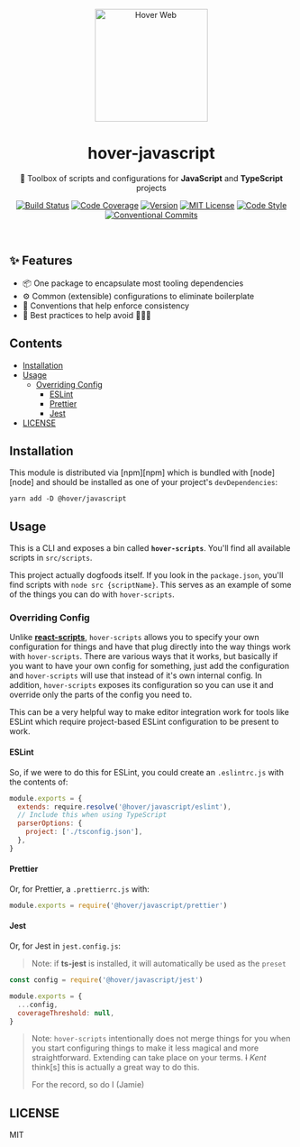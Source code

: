 <div align="center">
<br>
<img width="200" src="https://user-images.githubusercontent.com/288160/95674568-ed8d6080-0b65-11eb-88be-d119c88ee285.png" alt="Hover Web">
<br>
<h1>hover-javascript</h1>
<p>🧰 Toolbox of scripts and configurations for <strong>JavaScript</strong> and <strong>TypeScript</strong> projects</p></div>

<div align="center">

[![Build Status][build-badge]][build-link]
[![Code Coverage][coverage-badge]][coverage-link]
[![Version][package-badge]][package-link]
[![MIT License][license-badge]][license-link]
[![Code Style][prettier-badge]][prettier-link]
[![Conventional Commits][conventional-commits-badge]][conventional-commits-link]

</div>

<br>

## ✨ Features

- 📦 One package to encapsulate most tooling dependencies
- ⚙️ Common (extensible) configurations to eliminate boilerplate
- 📏 Conventions that help enforce consistency
- 🥽 Best practices to help avoid 🦶🏻🔫

## Contents

<!-- START doctoc generated TOC please keep comment here to allow auto update -->
<!-- DON'T EDIT THIS SECTION, INSTEAD RE-RUN doctoc TO UPDATE -->

- [Installation](#installation)
- [Usage](#usage)
  - [Overriding Config](#overriding-config)
    - [ESLint](#eslint)
    - [Prettier](#prettier)
    - [Jest](#jest)
- [LICENSE](#license)

<!-- END doctoc generated TOC please keep comment here to allow auto update -->

## Installation

This module is distributed via [npm][npm] which is bundled with [node][node] and
should be installed as one of your project's `devDependencies`:

```
yarn add -D @hover/javascript
```

## Usage

This is a CLI and exposes a bin called **`hover-scripts`**. You'll find all
available scripts in `src/scripts`.

This project actually dogfoods itself. If you look in the `package.json`, you'll
find scripts with `node src {scriptName}`. This serves as an example of some of
the things you can do with `hover-scripts`.

### Overriding Config

Unlike **[react-scripts][react-scripts-link]**, `hover-scripts` allows you to
specify your own configuration for things and have that plug directly into the
way things work with `hover-scripts`. There are various ways that it works, but
basically if you want to have your own config for something, just add the
configuration and `hover-scripts` will use that instead of it's own internal
config. In addition, `hover-scripts` exposes its configuration so you can use it
and override only the parts of the config you need to.

This can be a very helpful way to make editor integration work for tools like
ESLint which require project-based ESLint configuration to be present to work.

#### ESLint

So, if we were to do this for ESLint, you could create an `.eslintrc.js` with
the contents of:

```js
module.exports = {
  extends: require.resolve('@hover/javascript/eslint'),
  // Include this when using TypeScript
  parserOptions: {
    project: ['./tsconfig.json'],
  },
}
```

#### Prettier

Or, for Prettier, a `.prettierrc.js` with:

```js
module.exports = require('@hover/javascript/prettier')
```

#### Jest

Or, for Jest in `jest.config.js`:

> Note: if **ts-jest** is installed, it will automatically be used as the
> `preset`

```js
const config = require('@hover/javascript/jest')

module.exports = {
  ...config,
  coverageThreshold: null,
}
```

> Note: `hover-scripts` intentionally does not merge things for you when you
> start configuring things to make it less magical and more straightforward.
> Extending can take place on your terms. ~~I~~ _Kent_ think[s] this is actually
> a great way to do this.
>
> For the record, so do I (Jamie)

## LICENSE

MIT

[react-scripts-link]:
  https://github.com/facebook/create-react-app/tree/master/packages/react-scripts
[build-badge]:
  https://g.codefresh.io/api/badges/pipeline/hoverinc/npm%2Fjavascript?type=cf-1
[build-link]:
  https://g.codefresh.io/public/accounts/hoverinc/pipelines/5d4cb5d4e41f3722d4dfdb94
[conventional-commits-badge]:
  https://img.shields.io/badge/Conventional%20Commits-1.0.0-yellow.svg
[conventional-commits-link]: https://conventionalcommits.org
[coverage-badge]:
  https://img.shields.io/codecov/c/github/hoverinc/hover-javascript.svg
[coverage-link]: https://codecov.io/github/hoverinc/hover-javascript
[license-badge]: https://img.shields.io/npm/l/@hover/javascript.svg
[license-link]: https://github.com/hoverinc/hover-javascript/blob/master/LICENSE
[package-badge]: https://img.shields.io/npm/v/@hover/javascript.svg
[package-link]: https://www.npmjs.com/package/@hover/javascript
[prettier-badge]:
  https://img.shields.io/badge/code_style-prettier-ff69b4.svg?logo=prettier
[prettier-link]: https://prettierjs.org/en/download/
